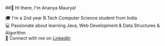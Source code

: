 ##👋 Hi there, I'm Ananya Maurya!

🎓 I'm a 2nd year B.Tech Computer Science student from India  
💻 Passionate about learning Java, Web Development & Data Structures & Algorithm  
🔗 Connect with me on [LinkedIn](https://www.linkedin.com/in/ananya-maurya-07576032a)
